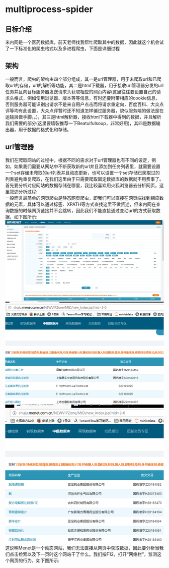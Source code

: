# multiprocess-spider
## 目标介绍
米内网是一个医药数据库，前天老师找我帮忙爬取其中的数据，因此就这个机会试了一下标准化的爬虫格式以及多进程爬虫，下面是详细过程

## 架构
一般而言，爬虫的架构由四个部分组成，其一是url管理器，用于未爬取url和已爬取url的存储，url的解析等功能，其二是html下载器，用于接收url管理器分发的url任务并且向目标服务器发送请求头获取相应的网页内容(这里往往要设置自己的请求头格式，例如使用浏览器、版本等等信息，有时还要附带相应的cookie信息，否则服务器可能识别出请求不是来自用户点击而将请求重定向，百度百科、大众点评等均有此设置，大众点评暂时还不知道怎样骗过服务器，貌似服务端的做法是在运输层做手脚。。)，其三是html解析器，接收html下载器中得到的数据，并且解析我们需要的部分(这里要墙裂推荐一下Beatuifulsoup，非常好用)，其四是数据输出器，用于数据的格式化和存储。

## url管理器
我们在爬取网站的过程中，根据不同的需求对于url管理器也有不同的设定，例如，如果我们需要从网站中不断获取新的url并且添加到任务列表里，就需要设置一个set存储未爬取的url列表并且动态更新，也可以设置一个set存储已爬取过的列表避免重复爬取，在我们这里由于只需要爬取固定数据库的数据就不用费事了。\
首先要分析对应网站的数据存储在哪里，我比较喜欢用火狐浏览器去分析网页，这里叙述分析过程:\
一般而言最简单的网页爬虫是静态网页爬虫，即我们可以直接在网页端找到相应数据的元素，具体可以通过标签、XPATH等方式查找这里不做赘述，但米内网在查询数据的时候网页链接并不会跳转，因此我们不能直接通过变动url的方式获取数据，如下图所示:
![米内网主页面](https://github.com/Hanbearhug/multiprocess-spider/blob/master/%E7%B1%B3%E5%86%85%E7%BD%91MID%E7%9B%AE%E5%BD%95%E5%BA%93.png)
![点击前界面](https://github.com/Hanbearhug/multiprocess-spider/blob/master/%E7%82%B9%E5%87%BB%E4%B8%8B%E4%B8%80%E9%A1%B5%E5%89%8D%E7%95%8C%E9%9D%A2.jpg)
![点击后界面](https://github.com/Hanbearhug/multiprocess-spider/blob/master/%E7%82%B9%E5%87%BB%E4%B8%8B%E4%B8%80%E9%A1%B5%E5%90%8E%E7%95%8C%E9%9D%A2.png)
这说明Menet是一个动态网站，我们无法直接从网页中获取数据，因此要分析当我们点击检索以及下一页时这个网站干了什么。我们按F12，打开“网络栏”，监测这个网页的行为，如下图所示:

